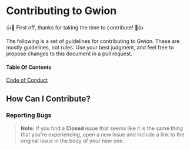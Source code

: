 # Contributing to Gwion

:+1::tada: First off, thanks for taking the time to contribute! :tada::+1:

The following is a set of guidelines for contributing to Gwion. These are mostly guidelines, not rules. Use your best judgment, and feel free to propose changes to this document in a pull request.


#### Table Of Contents

[Code of Conduct](#code-of-conduct)

<!-- [What should I know before I get started?](#what-should-i-know-before-i-get-started)


[How Can I Contribute?](#how-can-i-contribute)
  * [Reporting Bugs](#reporting-bugs)
  * [Suggesting Enhancements](#suggesting-enhancements)
  * [Your First Code Contribution](#your-first-code-contribution)
  * [Pull Requests](#pull-requests)

[Styleguides](#styleguides)
  * [Git Commit Messages](#git-commit-messages)
  * [JavaScript Styleguide](#javascript-styleguide)
  * [CoffeeScript Styleguide](#coffeescript-styleguide)
  * [Specs Styleguide](#specs-styleguide)
  * [Documentation Styleguide](#documentation-styleguide)


[Additional Notes](#additional-notes)
  * [Issue and Pull Request Labels](#issue-and-pull-request-labels)

  -->

## How Can I Contribute?

### Reporting Bugs
<!--
This section guides you through submitting a bug report for Atom. Following these guidelines helps maintainers and the community understand your report :pencil:, reproduce the behavior :computer: :computer:, and find related reports :mag_right:.

Before creating bug reports, please check [this list](#before-submitting-a-bug-report) as you might find out that you don't need to create one.

When you are creating a bug report, please [include as many details as possible](#how-do-i-submit-a-good-bug-report).

Fill out [the required template](ISSUE_TEMPLATE.md), the information it asks for helps us resolve issues faster. -->

> **Note:** If you find a **Closed** issue that seems like it is the same thing that you're experiencing, open a new issue and include a link to the original issue in the body of your new one.


